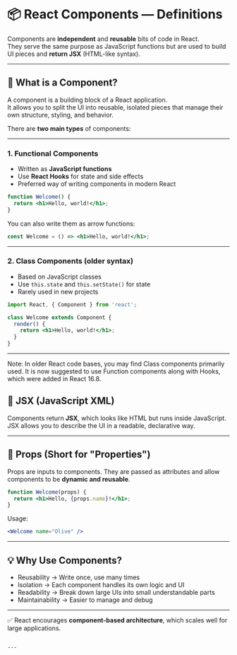 # 📦 React Components — Definitions

Components are **independent** and **reusable** bits of code in React.  
They serve the same purpose as JavaScript functions but are used to build UI pieces and **return JSX** (HTML-like syntax).

---

## 🧩 What is a Component?

A component is a building block of a React application.  
It allows you to split the UI into reusable, isolated pieces that manage their own structure, styling, and behavior.

There are **two main types** of components:

---

### 1. **Functional Components**

- Written as **JavaScript functions**
- Use **React Hooks** for state and side effects
- Preferred way of writing components in modern React

```jsx
function Welcome() {
  return <h1>Hello, world!</h1>;
}
````

You can also write them as arrow functions:

```jsx
const Welcome = () => <h1>Hello, world!</h1>;
```

---

### 2. **Class Components** (older syntax)

* Based on JavaScript classes
* Use `this.state` and `this.setState()` for state
* Rarely used in new projects

```jsx
import React, { Component } from 'react';

class Welcome extends Component {
  render() {
    return <h1>Hello, world!</h1>;
  }
}
```

---

Note: In older React code bases, you may find Class components primarily used. It is now suggested to use Function components along with Hooks, which were added in React 16.8. 

## 🧠 JSX (JavaScript XML)

Components return **JSX**, which looks like HTML but runs inside JavaScript.
JSX allows you to describe the UI in a readable, declarative way.

---

## 🔁 Props (Short for "Properties")

Props are inputs to components.
They are passed as attributes and allow components to be **dynamic and reusable**.

```jsx
function Welcome(props) {
  return <h1>Hello, {props.name}!</h1>;
}
```

Usage:

```jsx
<Welcome name="Olive" />
```

---

## 💡 Why Use Components?

* Reusability → Write once, use many times
* Isolation → Each component handles its own logic and UI
* Readability → Break down large UIs into small understandable parts
* Maintainability → Easier to manage and debug

---

✅ React encourages **component-based architecture**, which scales well for large applications.

```

---

